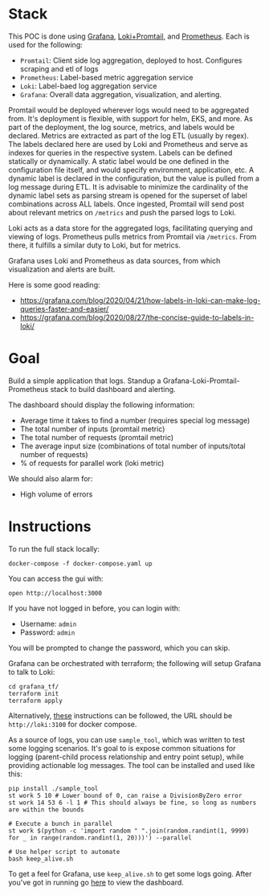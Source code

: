 # Stack

This POC is done using [Grafana][1], [Loki+Promtail][2], and [Prometheus][3]. Each is used for the following:

- `Promtail`: Client side log aggregation, deployed to host. Configures scraping and etl of logs
- `Prometheus`: Label-based metric aggregation service
- `Loki`: Label-baed log aggregation service
- `Grafana`: Overall data aggregation, visualization, and alerting.

Promtail would be deployed wherever logs would need to be aggregated from. It's deployment is flexible, with support for
helm, EKS, and more. As part of the deployment, the log source, metrics, and labels would be declared. Metrics are
extracted as part of the log ETL (usually by regex). The labels declared here are used by Loki and Prometheus and serve
as indexes for queries in the respective system. Labels can be defined statically or dynamically. A static label would
be one defined in the configuration file itself, and would specify environment, application, etc. A dynamic label is
declared in the configuration, but the value is pulled from a log message during ETL. It is advisable to minimize the
cardinality of the dynamic label sets as parsing stream is opened for the superset of label combinations across ALL
labels. Once ingested, Promtail will send post about relevant metrics on `/metrics` and push the parsed logs to Loki.

Loki acts as a data store for the aggregated logs, facilitating querying and viewing of logs. Prometheus pulls metrics
from Promtail via `/metrics`. From there, it fulfills a similar duty to Loki, but for metrics.

Grafana uses Loki and Prometheus as data sources, from which visualization and alerts are built.

Here is some good reading:

- https://grafana.com/blog/2020/04/21/how-labels-in-loki-can-make-log-queries-faster-and-easier/
- https://grafana.com/blog/2020/08/27/the-concise-guide-to-labels-in-loki/

# Goal

Build a simple application that logs. Standup a Grafana-Loki-Promtail-Prometheus stack to build dashboard and alerting.

The dashboard should display the following information:

- Average time it takes to find a number (requires special log message)
- The total number of inputs (promtail metric)
- The total number of requests (promtail metric)
- The average input size (combinations of total number of inputs/total number of requests)
- % of requests for parallel work (loki metric)

We should also alarm for:

- High volume of errors

# Instructions

To run the full stack locally:

```
docker-compose -f docker-compose.yaml up
```

You can access the gui with:

```
open http://localhost:3000
```

If you have not logged in before, you can login with:

- Username: `admin`
- Password: `admin`

You will be prompted to change the password, which you can skip.

Grafana can be orchestrated with terraform; the following will setup Grafana to talk to Loki:

```
cd grafana_tf/
terraform init
terraform apply
```

Alternatively, [these][4] instructions can be followed, the URL should be `http://loki:3100` for docker compose.

As a source of logs, you can use `sample_tool`, which was written to test some logging scenarios. It's goal to is expose
common situations for logging (parent-child process relationship and entry point setup), while providing actionable log
messages. The tool can be installed and used like this:

```
pip install ./sample_tool
st work 5 10 # Lower bound of 0, can raise a DivisionByZero error
st work 14 53 6 -l 1 # This should always be fine, so long as numbers are within the bounds

# Execute a bunch in parallel
st work $(python -c 'import random " ".join(random.randint(1, 9999) for _ in range(random.randint(1, 20)))') --parallel

# Use helper script to automate
bash keep_alive.sh
```

To get a feel for Grafana, use `keep_alive.sh` to get some logs going. After you've got in running go [here][5] to view
the dashboard.

[1]: https://github.com/grafana/grafana
[2]: https://github.com/grafana/loki
[3]: https://gthub.com/prometheus/prometheus
[4]: https://grafana.com/docs/loki/latest/getting-started/grafana/
[5]: http://localhost:3000/d/4NeYOdtMk/poc-dashboard?orgId=1&refresh=5s
